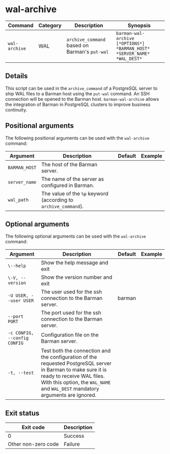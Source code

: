 # wal-archive

|**Command** | **Category** |  **Description**| **Synopsis**|
|------------|--------------|-----------------|----------|
|`wal-archive`|WAL|`archive_command` based on Barman's `put-wal`|`barman-wal-archive [*OPTIONS*] *BARMAN_HOST* *SERVER_NAME* *WAL_DEST*`|


## Details
This script can be used in the `archive_command` of a PostgreSQL server to ship WAL files to a Barman host using the `put-wal` command. An SSH connection will be opened to the Barman host. `barman-wal-archive` allows the integration of Barman in PostgreSQL clusters to improve business continuity.


## Positional arguments

The following positional arguments can be used with the `wal-archive` command:

|**Argument**|**Description**|**Default**|**Example**|
|------------|---------------|-----------|-----------|
|`BARMAN_HOST`|The host of the Barman server.| | |
|`server_name`|The name of the server as configured in Barman.| | |
|`wal_path`|The value of the `%p` keyword (according to `archive_command`).| | |

## Optional arguments

The following optional arguments can be used with the `wal-archive` command:

|**Argument**|**Description**|**Default**|**Example**|
|------------|---------------|-----------|-----------|
|`\--help`|Show the help message and exit| | |
|`\-V, --version`|Show the version number and exit| | |
|`-U USER, --user USER`|The user used for the ssh connection to the Barman server.|barman| |
|`--port PORT`|The port used for the ssh connection to the Barman server.| | |
|`-c CONFIG, --config CONFIG`|Configuration file on the Barman server.| | |
|`-t, --test`|Test both the connection and the configuration of the requested PostgreSQL server in Barman to make sure it is ready to receive WAL files. With this option, the `WAL_NAME` and `WAL_DEST` mandatory arguments are ignored.| | |

## Exit status

|**Exit code**|**Description**|
|-------------|---------------|
|0|Success|
|Other non-zero code|Failure|


